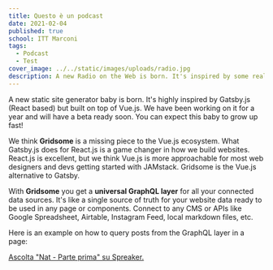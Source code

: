 ```yaml
---
title: Questo è un podcast
date: 2021-02-04
published: true
school: ITT Marconi
tags:
  - Podcast
  - Test
cover_image: ../../static/images/uploads/radio.jpg
description: A new Radio on the Web is born. It's inspired by some really cool experiences with Radio and podcasts in Italy. **Sanba Radio** will be our mentor.
---
```


A new static site generator baby is born. It's highly inspired by Gatsby.js (React based) but built on top of Vue.js. We have been working on it for a year and will have a beta ready soon. You can expect this baby to grow up fast!

We think **Gridsome** is a missing piece to the Vue.js ecosystem. What Gatsby.js does for React.js is a game changer in how we build websites.  React.js is excellent, but we think Vue.js is more approachable for most web designers and devs getting started with JAMstack. Gridsome is the Vue.js alternative to Gatsby.

With **Gridsome** you get a **universal GraphQL layer** for all your connected data sources. It's like a single source of truth for your website data ready to be used in any page or components. Connect to any CMS or APIs like Google Spreadsheet, Airtable, Instagram Feed, local markdown files, etc.

Here is an example on how to query posts from the GraphQL layer in a page:

<a class="spreaker-player" href="https://www.spreaker.com/episode/43413249" data-resource="episode_id=43413249" data-width="100%" data-height="200px" data-theme="dark" data-playlist="false" data-playlist-continuous="false" data-autoplay="false" data-live-autoplay="false" data-chapters-image="true" data-episode-image-position="right" data-hide-logo="false" data-hide-likes="false" data-hide-comments="false" data-hide-sharing="false" data-hide-download="true">Ascolta "Nat - Parte prima" su Spreaker.</a>